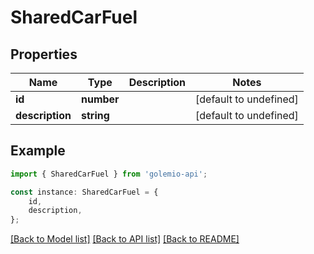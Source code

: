 # SharedCarFuel


## Properties

Name | Type | Description | Notes
------------ | ------------- | ------------- | -------------
**id** | **number** |  | [default to undefined]
**description** | **string** |  | [default to undefined]

## Example

```typescript
import { SharedCarFuel } from 'golemio-api';

const instance: SharedCarFuel = {
    id,
    description,
};
```

[[Back to Model list]](../README.md#documentation-for-models) [[Back to API list]](../README.md#documentation-for-api-endpoints) [[Back to README]](../README.md)
